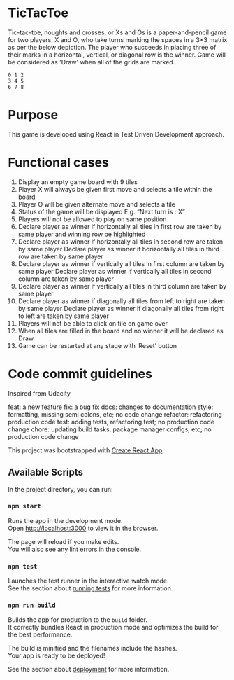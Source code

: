 # TicTacToe

Tic-tac-toe, noughts and crosses, or Xs and Os is a paper-and-pencil game for two players, X and O, who take turns marking the spaces in a 3×3 matrix as per the below depiction. The player who succeeds in placing three of their marks in a horizontal, vertical, or diagonal row is the winner. Game will be considered as 'Draw' when all of the grids are marked.

```
0 1 2
3 4 5
6 7 8
```
# Purpose

This game is developed using React in Test Driven Development approach.

# Functional cases

1)	Display an empty game board with 9 tiles
2)	Player X will always be given first move and selects a tile within the board
3)	Player O will be given alternate move and selects a tile
4)	Status of the game will be displayed E.g. “Next turn is : X”
5)	Players will not be allowed to play on same position
6)	Declare player as winner if horizontally all tiles in first row are taken by same player and winning row be highlighted
7)	Declare player as winner if horizontally all tiles in second row are taken by same player Declare player as winner if horizontally all tiles in third row are taken by same player
8)	Declare player as winner if vertically all tiles in first column are taken by same player Declare player as winner if vertically all tiles in second column are taken by same player
9)	Declare player as winner if vertically all tiles in third column are taken by same player
10)	Declare player as winner if diagonally all tiles from left to right are taken by same player Declare player as winner if diagonally all tiles from right to left are taken by same player
11)	Players will not be able to click on tile on game over
12)	When all tiles are filled in the board and no winner it will be declared as Draw
13)	Game can be restarted at any stage with ‘Reset’ button


# Code commit guidelines

Inspired from Udacity

feat: a new feature
fix: a bug fix
docs: changes to documentation
style: formatting, missing semi colons, etc; no code change
refactor: refactoring production code
test: adding tests, refactoring test; no production code change
chore: updating build tasks, package manager configs, etc; no production code change

This project was bootstrapped with [Create React App](https://github.com/facebook/create-react-app).

## Available Scripts

In the project directory, you can run:

### `npm start`

Runs the app in the development mode.<br />
Open [http://localhost:3000](http://localhost:3000) to view it in the browser.

The page will reload if you make edits.<br />
You will also see any lint errors in the console.

### `npm test`

Launches the test runner in the interactive watch mode.<br />
See the section about [running tests](https://facebook.github.io/create-react-app/docs/running-tests) for more information.

### `npm run build`

Builds the app for production to the `build` folder.<br />
It correctly bundles React in production mode and optimizes the build for the best performance.

The build is minified and the filenames include the hashes.<br />
Your app is ready to be deployed!

See the section about [deployment](https://facebook.github.io/create-react-app/docs/deployment) for more information.